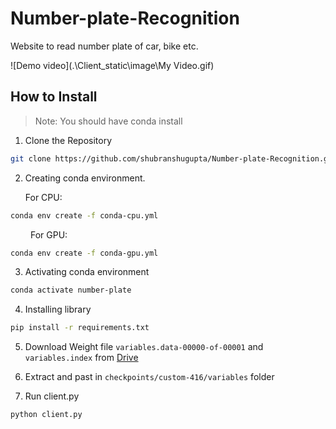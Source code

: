 # Number-plate-Recognition
Website to read number plate of car, bike etc.

![Demo video](.\Client_static\image\My Video.gif)

## How to Install

> Note: You should have conda install

1. Clone the Repository

```bash
git clone https://github.com/shubranshugupta/Number-plate-Recognition.git
```

2. Creating conda environment.

    For CPU:

```bash
conda env create -f conda-cpu.yml
```

&ensp;&ensp;&ensp;&ensp; For GPU:

```bash
conda env create -f conda-gpu.yml
```

3. Activating conda environment

```bash
conda activate number-plate
```

4. Installing library

```bash
pip install -r requirements.txt
```

5. Download Weight file `variables.data-00000-of-00001` and `variables.index` from <a href='https://drive.google.com/drive/folders/1-1qgUIMvZ9SD56Y8_TQYiC076ppYuYcv?usp=sharing'>Drive</a>

6. Extract and past in `checkpoints/custom-416/variables` folder

7. Run client.py

```bash
python client.py
```
